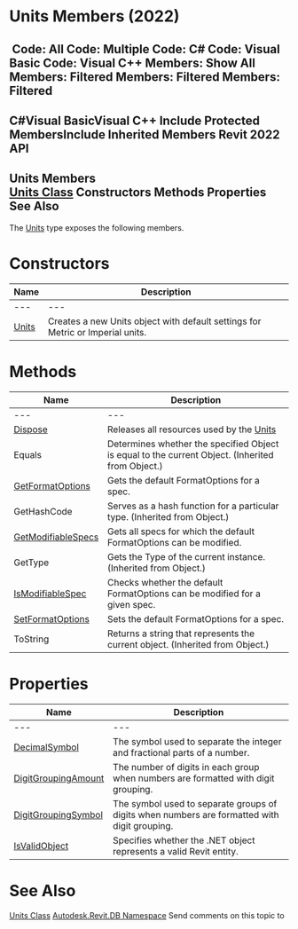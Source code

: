# Units Members (2022)

﻿
 Code: All Code: Multiple Code: C# Code: Visual Basic Code: Visual C++  Members: Show All Members: Filtered Members: Filtered Members: Filtered   
---  
C#Visual BasicVisual C++
Include Protected MembersInclude Inherited Members
Revit 2022 API  
---  
Units Members  
[Units Class](89d89465-897f-4105-b935-27edf67aab3e.md "Units Class") Constructors Methods Properties See Also  
---  
The [Units](89d89465-897f-4105-b935-27edf67aab3e.md "Units Class") type exposes the following members.
# Constructors
| Name | Description |
| --- | --- |
| --- | --- | --- |
| [Units](bbb9a083-3c3b-b1b9-dfb3-06e376c118ee.md "Units Constructor") | Creates a new Units object with default settings for Metric or Imperial units. |

# Methods
| Name | Description |
| --- | --- |
| --- | --- | --- |
| [Dispose](3f01880c-ea78-a3e3-e216-4836503bbda3.md "Dispose Method") | Releases all resources used by the [Units](89d89465-897f-4105-b935-27edf67aab3e.md "Units Class") |
| Equals | Determines whether the specified Object is equal to the current Object. (Inherited from Object.) |
| [GetFormatOptions](a2817756-7d35-f9b9-0daf-172010b66ed0.md "GetFormatOptions Method") | Gets the default FormatOptions for a spec. |
| GetHashCode | Serves as a hash function for a particular type.  (Inherited from Object.) |
| [GetModifiableSpecs](e7ff5a7e-ceb6-0349-2fa1-315704136c19.md "GetModifiableSpecs Method") | Gets all specs for which the default FormatOptions can be modified. |
| GetType | Gets the Type of the current instance. (Inherited from Object.) |
| [IsModifiableSpec](e897ed5d-9501-4533-4c3b-070ddbf26ab6.md "IsModifiableSpec Method") | Checks whether the default FormatOptions can be modified for a given spec. |
| [SetFormatOptions](55408411-e776-857d-a6b8-895b7f718318.md "SetFormatOptions Method") | Sets the default FormatOptions for a spec. |
| ToString | Returns a string that represents the current object. (Inherited from Object.) |

# Properties
| Name | Description |
| --- | --- |
| --- | --- | --- |
| [DecimalSymbol](30c371dc-2c58-5278-005c-5f690c02411c.md "DecimalSymbol Property") | The symbol used to separate the integer and fractional parts of a number. |
| [DigitGroupingAmount](03c48a42-726d-2ca7-64ae-79b851820fd1.md "DigitGroupingAmount Property") | The number of digits in each group when numbers are formatted with digit grouping. |
| [DigitGroupingSymbol](09e0547f-f950-b2aa-1f0c-52c4b62f1ced.md "DigitGroupingSymbol Property") | The symbol used to separate groups of digits when numbers are formatted with digit grouping. |
| [IsValidObject](a5bb21b9-80dc-ba74-497b-cafa579a1409.md "IsValidObject Property") | Specifies whether the .NET object represents a valid Revit entity. |

# See Also
[Units Class](89d89465-897f-4105-b935-27edf67aab3e.md "Units Class")
[Autodesk.Revit.DB Namespace](87546ba7-461b-c646-cbb1-2cb8f5bff8b2.md "Autodesk.Revit.DB Namespace")
Send comments on this topic to 